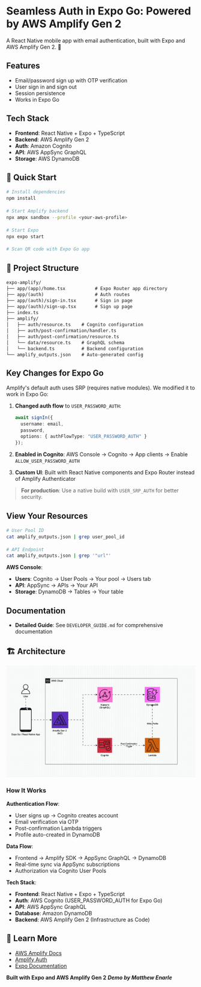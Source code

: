 # Seamless Auth in Expo Go: Powered by AWS Amplify Gen 2

A React Native mobile app with email authentication, built with Expo and AWS Amplify Gen 2. 👾

## Features

- Email/password sign up with OTP verification
- User sign in and sign out
- Session persistence
- Works in Expo Go

## Tech Stack

- **Frontend**: React Native + Expo + TypeScript
- **Backend**: AWS Amplify Gen 2
- **Auth**: Amazon Cognito
- **API**: AWS AppSync GraphQL
- **Storage**: AWS DynamoDB

## 🚀 Quick Start

```bash
# Install dependencies
npm install

# Start Amplify backend 
npx ampx sandbox --profile <your-aws-profile>

# Start Expo 
npx expo start

# Scan QR code with Expo Go app
```

## 📁 Project Structure

```
expo-amplify/
├── app/(app)/home.tsx           # Expo Router app directory
├── app/(auth)                   # Auth routes
├── app/(auth)/sign-in.tsx       # Sign in page
├── app/(auth)/sign-up.tsx       # Sign up page
├── index.ts             
├── amplify/
│   ├── auth/resource.ts    # Cognito configuration
│   ├── auth/post-confirmation/handler.ts  
│   ├── auth/post-confirmation/resource.ts 
│   └── data/resource.ts    # GraphQL schema
│   └── backend.ts          # Backend configuration
└── amplify_outputs.json    # Auto-generated config
```

## Key Changes for Expo Go

Amplify's default auth uses SRP (requires native modules). We modified it to work in Expo Go:


1. **Changed auth flow** to `USER_PASSWORD_AUTH`:
   ```typescript
   await signIn({
     username: email,
     password,
     options: { authFlowType: "USER_PASSWORD_AUTH" }
   });
   ```

2. **Enabled in Cognito**: AWS Console → Cognito → App clients → Enable `ALLOW_USER_PASSWORD_AUTH`

3. **Custom UI**: Built with React Native components and Expo Router instead of Amplify Authenticator

> **For production**: Use a native build with `USER_SRP_AUTH` for better security.

## View Your Resources

```bash
# User Pool ID
cat amplify_outputs.json | grep user_pool_id

# API Endpoint
cat amplify_outputs.json | grep '"url"'
```

**AWS Console**:
- **Users**: Cognito → User Pools → Your pool → Users tab
- **API**: AppSync → APIs → Your API
- **Storage**: DynamoDB → Tables → Your table

## Documentation

- **Detailed Guide**: See `DEVELOPER_GUIDE.md` for comprehensive documentation


## 🏗️ Architecture

![AWS Architecture Diagram](./docs/aws-archi.gif)

### How It Works

**Authentication Flow**:
- User signs up → Cognito creates account
- Email verification via OTP
- Post-confirmation Lambda triggers
- Profile auto-created in DynamoDB

**Data Flow**:
- Frontend → Amplify SDK → AppSync GraphQL → DynamoDB
- Real-time sync via AppSync subscriptions
- Authorization via Cognito User Pools

**Tech Stack**:
- **Frontend**: React Native + Expo + TypeScript
- **Auth**: AWS Cognito (USER_PASSWORD_AUTH for Expo Go)
- **API**: AWS AppSync GraphQL
- **Database**: Amazon DynamoDB
- **Backend**: AWS Amplify Gen 2 (Infrastructure as Code)

## 📖 Learn More

- [AWS Amplify Docs](https://docs.amplify.aws/react-native/)
- [Amplify Auth](https://docs.amplify.aws/react-native/build-a-backend/auth/)
- [Expo Documentation](https://docs.expo.dev/)


**Built with Expo and AWS Amplify Gen 2**
***Demo by Matthew Enarle***
